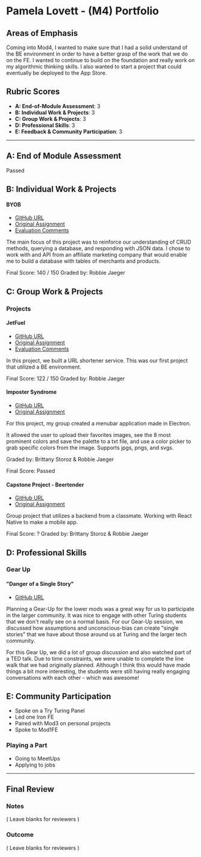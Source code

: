 # Pamela Lovett - (M4) Portfolio

## Areas of Emphasis

Coming into Mod4, I wanted to make sure that I had a solid understand of the BE environment in order to have a better grasp of the work that we do on the FE.  I wanted to continue to build on the foundation and really work on my algorithmic thinking skills. I also wanted to start a project that could eventually be deployed to the App Store.

## Rubric Scores

* **A: End-of-Module Assessment**: 3
* **B: Individual Work & Projects**: 3
* **C: Group Work & Projects**: 3
* **D: Professional Skills**: 3
* **E: Feedback & Community Participation**: 3

-----------------------

## A: End of Module Assessment

Passed

## B: Individual Work & Projects

#### BYOB

* [GitHub URL](https://github.com/thatPamIAm/build_your_own_be)
* [Original Assignment](http://frontend.turing.io/projects/build-your-own-backend.html)
* [Evaluation Comments](https://github.com/turingschool/front-end-submissions-public/blob/master/1611/mod-4/byob/pamela_lovett.md)

The main focus of this project was to reinforce our understanding of CRUD methods, querying a database, and responding with JSON data. I chose to work with and API from an affiliate marketing company that would enable me to build a database with tables of merchants and products.

Final Score: 140 / 150
Graded by: Robbie Jaeger

## C: Group Work & Projects

### Projects

#### JetFuel

* [GitHub URL](https://github.com/thatPamIAm/jet-fuel)
* [Original Assignment](http://frontend.turing.io/projects/jet-fuel.html)
* [Evaluation Comments](https://github.com/turingschool/front-end-submissions-public/blob/master/1611/mod-4/jet-fuel/hugh-pam.md)

In this project, we built a URL shortener service. This was our first project that utilized a BE environment.

Final Score: 122 / 150
Graded by: Robbie Jaeger

#### Imposter Syndrome

* [GitHub URL](https://github.com/thatPamIAm/hues-picker)
* [Original Assignment](http://frontend.turing.io/projects/impostor-syndrome.html)

For this project, my group created a menubar application made in Electron.

It allowed the user to upload their favorites images, see the 8 most prominent colors and save the palette to a txt file, and use a color picker to grab specific colors from the image. Supports jpgs, pngs, and svgs. 

Graded by: Brittany Storoz & Robbie Jaeger

Final Score: Passed

#### Capstone Project - Beertender

* [GitHub URL](https://github.com/ActionJonny/beertender)
* [Original Assignment](http://frontend.turing.io/projects/capstone.html)

Group project that utilizes a backend from a classmate. Working with React Native to make a mobile app.

Final Score: ? 
Graded by: Brittany Storoz & Robbie Jaeger

## D: Professional Skills

### Gear Up
#### "Danger of a Single Story"

* [GitHub URL](https://github.com/turingschool/gear-up/blob/master/m4_sessions/1705-inning/group_eight.md)

Planning a Gear-Up for the lower mods was a great way for us to participate in the larger community. It was nice to engage with other Turing students that we don't really see on a normal basis. For our Gear-Up session, we discussed how assumptions and unconscious-bias can create "single stories" that we have about those around us at Turing and the larger tech community. 

For this Gear Up, we did a lot of group discussion and also watched part of a TED talk. Due to time constraints, we were unable to complete the line walk that we had originally planned. Although I think this would have made things a bit more interesting, the students were still having really engaging conversations with each other - which was awesome!  

## E: Community Participation
* Spoke on a Try Turing Panel
* Led one Iron FE
* Paired with Mod3 on personal projects
* Spoke to Mod1FE

### Playing a Part
* Going to MeetUps
* Applying to jobs 

------------------

## Final Review

### Notes

( Leave blanks for reviewers )

### Outcome

( Leave blanks for reviewers )
